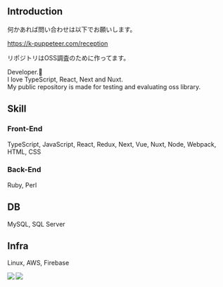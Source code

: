 ## Introduction
何かあれば問い合わせは以下でお願いします。 <br />

https://k-puppeteer.com/reception

リポジトリはOSS調査のために作ってます。

Developer.🙂 <br />
I love TypeScript, React, Next and Nuxt. <br />
My public repository is made for testing and evaluating oss library. <br />

## Skill

### Front-End
TypeScript, JavaScript, React, Redux, Next, Vue, Nuxt, Node, Webpack, HTML, CSS

### Back-End
Ruby, Perl

## DB
MySQL, SQL Server


## Infra
Linux, AWS, Firebase


<a href="https://github.com/Bookman0001">
  <img align="left" src="https://github-readme-stats.vercel.app/api?username=Bookman0001&count_private=true&show_icons=true" />
</a>
<a href="https://github.com/Bookman0001">
  <img align="left" src="https://github-readme-stats.vercel.app/api/top-langs/?username=Bookman0001" />
</a>
